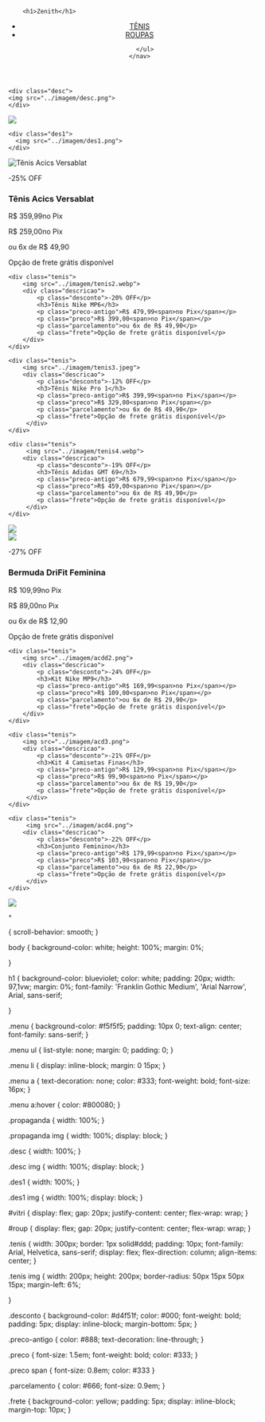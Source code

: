 <!doctype html>
<html lang="pt-br">
    <head>
        <meta charset="utf-8">
        <title>Zenith</title>
        <link rel="stylesheet"  href="../html/css.css"/>
    </head>
    <body>

        <h1>Zenith</h1>

  <header>    
    <nav class="menu">
       <ul>
          <li><a href="#vitri">TÊNIS</a></li>
          <li><a href="#roup">ROUPAS</a></li>

       </ul>
    </nav>
  </header>  

    <div class="desc">
    <img src="../imagem/desc.png">
    </div>

   <div class="propaganda">
     <img src="../imagem/prp.png">
   </div>

    <div class="des1">
      <img src="../imagem/des1.png">
    </div>



<div class id="vitri">
    <div class="tenis">
        <img src="../imagem/tenis1.jpg" alt="Tênis Acics Versablat">
        <div class="descricao">
           <p class="desconto">-25% OFF</p>
           <h3>Tênis Acics Versablat</h3>
           <p class="preco-antigo">R$ 359,99<span>no Pix</span></p>
           <p class="preco">R$ 259,00<span>no Pix</span></p>
           <p class="parcelamento">ou 6x de R$ 49,90</p>
           <p class="frete">Opção de frete grátis disponível</p>
        </div>  
    </div>
    
    <div class="tenis">
        <img src="../imagem/tenis2.webp">
        <div class="descricao">
            <p class="desconto">-20% OFF</p>
            <h3>Tênis Nike MP6</h3>
            <p class="preco-antigo">R$ 479,99<span>no Pix</span></p>
            <p class="preco">R$ 399,00<span>no Pix</span></p>
            <p class="parcelamento">ou 6x de R$ 49,90</p>
            <p class="frete">Opção de frete grátis disponível</p>
        </div>
    </div>

    <div class="tenis">
        <img src="../imagem/tenis3.jpeg">
        <div class="descricao">
            <p class="desconto">-12% OFF</p>
            <h3>Tênis Nike Pro 1</h3>
            <p class="preco-antigo">R$ 399,99<span>no Pix</span></p>
            <p class="preco">R$ 329,00<span>no Pix</span></p>
            <p class="parcelamento">ou 6x de R$ 49,90</p>
            <p class="frete">Opção de frete grátis disponível</p>
         </div>
    </div>

    <div class="tenis">
         <img src="../imagem/tenis4.webp">
        <div class="descricao">
            <p class="desconto">-19% OFF</p>
            <h3>Tênis Adidas GMT 69</h3>
            <p class="preco-antigo">R$ 679,99<span>no Pix</span></p>
            <p class="preco">R$ 459,00<span>no Pix</span></p>
            <p class="parcelamento">ou 6x de R$ 49,90</p>
            <p class="frete">Opção de frete grátis disponível</p>
         </div>
    </div>     
</div>



<div class="propaganda">
    <img src="../imagem/p1p.png">
  </div>


  <div class id="roup">
    <div class="tenis">
        <img src="../imagem/acd1.png">
        <div class="descricao">
           <p class="desconto">-27% OFF</p>
           <h3>Bermuda DriFit Feminina</h3>
           <p class="preco-antigo">R$ 109,99<span>no Pix</span></p>
           <p class="preco">R$ 89,00<span>no Pix</span></p>
           <p class="parcelamento">ou 6x de R$ 12,90</p>
           <p class="frete">Opção de frete grátis disponível</p>
        </div>  
    </div>
    
    <div class="tenis">
        <img src="../imagem/acdd2.png">
        <div class="descricao">
            <p class="desconto">-24% OFF</p>
            <h3>Kit Nike MP9</h3>
            <p class="preco-antigo">R$ 169,99<span>no Pix</span></p>
            <p class="preco">R$ 109,00<span>no Pix</span></p>
            <p class="parcelamento">ou 6x de R$ 29,90</p>
            <p class="frete">Opção de frete grátis disponível</p>
        </div>
    </div>

    <div class="tenis">
        <img src="../imagem/acd3.png">
        <div class="descricao">
            <p class="desconto">-21% OFF</p>
            <h3>Kit 4 Camisetas Finas</h3>
            <p class="preco-antigo">R$ 129,99<span>no Pix</span></p>
            <p class="preco">R$ 99,90<span>no Pix</span></p>
            <p class="parcelamento">ou 6x de R$ 19,90</p>
            <p class="frete">Opção de frete grátis disponível</p>
         </div>
    </div>

    <div class="tenis">
         <img src="../imagem/acd4.png">
        <div class="descricao">
            <p class="desconto">-22% OFF</p>
            <h3>Conjunto Feminino</h3>
            <p class="preco-antigo">R$ 179,99<span>no Pix</span></p>
            <p class="preco">R$ 103,90<span>no Pix</span></p>
            <p class="parcelamento">ou 6x de R$ 22,90</p>
            <p class="frete">Opção de frete grátis disponível</p>
         </div>
    </div>     
</div>
















































<div class="propaganda">
    <img src="../imagem/finall.png">
  </div>







</body>

    *
{
    scroll-behavior: smooth;
}



body
{
    background-color: white;
    height: 100%;
    margin: 0%;
    
}

h1
{
    background-color: blueviolet;
    color: white;
    padding: 20px;
    width: 97,1vw;
    margin: 0%;
    font-family: 'Franklin Gothic Medium', 'Arial Narrow', Arial, sans-serif;
    
}   

.menu
{
    background-color: #f5f5f5;
    padding: 10px 0;
    text-align: center;
    font-family: sans-serif;
}

.menu ul
{
    list-style: none;
    margin: 0;
    padding: 0;
}

.menu li
{
    display: inline-block;
    margin: 0 15px;
}

.menu a
{
    text-decoration: none;
    color: #333;
    font-weight: bold;
    font-size: 16px;
}

.menu a:hover
{
    color: #800080;
}



.propaganda
{
    width: 100%;
}

.propaganda img
{
    width: 100%;
    display: block;
}

.desc
{
    width: 100%;
}

.desc img
{
    width: 100%;
    display: block;
}

.des1
{
    width: 100%;
}

.des1 img
{
    width: 100%;
    display: block;
}

#vitri
{
    display: flex;
    gap: 20px;
    justify-content: center;
    flex-wrap: wrap;
}

#roup
{
    display: flex;
    gap: 20px;
    justify-content: center;
    flex-wrap: wrap;
}

.tenis
{
    width: 300px;
    border: 1px solid#ddd;
    padding: 10px;
    font-family: Arial, Helvetica, sans-serif;
    display: flex;
    flex-direction: column;
    align-items: center;
}


.tenis img
{
    width: 200px;
    height: 200px;
    border-radius: 50px 15px 50px 15px;
    margin-left: 6%;
    
    
}

.desconto
{
    background-color: #d4f51f;
    color: #000;
    font-weight: bold;
    padding: 5px;
    display: inline-block;
    margin-bottom: 5px;
}

.preco-antigo
{
    color: #888;
    text-decoration: line-through;
}

.preco
{
    font-size: 1.5em;
    font-weight: bold;
    color: #333;
}

.preco span
{
    font-size: 0.8em;
    color: #333
}

.parcelamento
{
    color: #666;
    font-size: 0.9em;
}

.frete 
{
    background-color: yellow;
    padding: 5px;
    display: inline-block;
    margin-top: 10px;
}